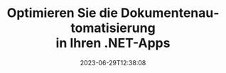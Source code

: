 ---
############################# Static ##########################
layout: "landing"
date: 2023-06-29T12:38:08
draft: false

lang: de
product: "Total"
product_tag: "total"
platform: ".NET"
platform_tag: "net"

############################# Drop-down ############################
supported_platforms:
  items:
    # supported_platforms loop
    - title: ".NET"
      tag: "net"
    # supported_platforms loop
    - title: "Java"
      tag: "java"
      
############################# Head ############################
head_title: "All-in-One-Dokumentautomatisierungsbibliothek für .NET-Anwendungen"
head_description: "GroupDocs.Total für .NET ist eine All-in-One-API-Suite zur Dokumentautomatisierung für .NET-Entwickler und bietet einen umfassenden Satz an Tools für die Arbeit mit verschiedenen Dokumentformaten, darunter PDF, Word, Excel, Bild, HTML, Diagramm und mehr ."

############################# Header ##########################
title: "Optimieren Sie die Dokumentenautomatisierung<br>in Ihren .NET-Apps"
description: "Schalten Sie die Automatisierung von Dokumenten frei: Konvertieren, Anzeigen und Vergleichen, Bearbeiten und Signieren von mehr als 200 Formaten ganz einfach."
words:
  for: "for"

actions:
  main: "Kostenloser NuGet-Download"
  main_link: "https://www.nuget.org/packages/GroupDocs.Total"
  alt: "Lizenzierung"
  alt_link: "https://purchase.groupdocs.com/pricing/total/net"
  title: "Bereit anzufangen?"
  description: "Testen Sie die Funktionen von GroupDocs.Total kostenlos oder fordern Sie eine Lizenz an"

release:
  title: "Version {0} veröffentlicht"
  notes: "Schau was neu ist"
  downloads: "Downloads"
  link: "https://releases.groupdocs.com/total/net/release-notes/latest/"

code:
  title: "Word-Dateien in C# zusammenführen und anzeigen"
  more: "Mehr Beispiele"
  more_link: "https://github.com/groupdocs-total/GroupDocs.Total-for-.NET"
  install: "dotnet add package GroupDocs.Total"
  content: |
    ```csharp {style=abap} 
    // Laden Sie die DOCX-Quelldatei
    using (Merger merger = new Merger("sample1.docx"))
    {
        // Fügen Sie eine weitere DOCX-Datei zum Zusammenführen hinzu
        merger.Join("sample2.docx");

        // DOCX-Dateien zusammenführen und Ergebnis speichern
        merger.Save("merged.docx");
    }

    // Laden Sie die zusammengeführte DOCX-Datei in den Viewer
    using (var viewer = new Viewer("merged.docx"))
    {
        // Legen Sie Ausgabe-HTML-Optionen fest, eine Datei pro Seite
        var viewOptions = 
        HtmlViewOptions.ForEmbeddedResources("page{0}.html");
        
        // Rendern Sie DOCX mit eingebetteten Ressourcen in HTML        
        viewer.View(viewOptions);
    }
    ```

############################# Overview ############################
overview:
  enable: true
  title: "GroupDocs.Total auf einen Blick"
  description: "Automatisieren Sie Dateiansicht, Konvertierung, Bearbeitung, Vergleich, Suche, Wasserzeichen und andere Arbeitsabläufe in .NET-Anwendungen"
  features:
    # feature loop
    - title: "Kombinieren Sie die Leistungsfähigkeit mehrerer GroupDocs-Produkte zu einer einzigen, umfassenden Lösung"
      content: | 
        Sie können Funktionen verschiedener GroupDocs-Produkte nutzen, um einen maßgeschneiderten Ansatz zu erstellen, der Ihren spezifischen Anforderungen entspricht.
        <br><br>
        Sie können beispielsweise eine Word-Datei in eine PDF-Datei konvertieren und anschließend eine digitale Signatur hinzufügen. Oder füllen Sie eine Dokumentvorlage mit Daten aus einer Datenbank oder extrahieren Sie Text aus einem Bild und übersetzen Sie ihn dann in eine andere Sprache.
        <br><br>
        Die Möglichkeiten sind endlos!
          
    # feature loop
    - title: "Beherrschen Sie die Vielfalt der Dateiformate"
      content: "GroupDocs.Total für .NET ermöglicht die Kompatibilität mit über 200 Dateiformaten und ermöglicht Ihnen die Verarbeitung von Dokumenten aller gängigen Typen. Von Office-Formaten wie Word und Excel bis hin zu Bildern, Code und verschlüsselten Dateien sind Sie bei uns genau richtig."

    # feature loop
    - title: "Plattformübergreifende Unterstützung"
      content: "Befreien Sie sich von Plattformbeschränkungen. GroupDocs.Total bietet plattformübergreifende Kompatibilität und ermöglicht es Ihnen, Benutzern auf jedem System, auf dem .NET installiert werden kann, optimale Leistung und Lösungsverfügbarkeit zu bieten."

############################# Platforms ############################
platforms:
  enable: true
  title: "Plattformunabhängigkeit"
  description: "GroupDocs.Total für .NET unterstützt die folgenden Betriebssysteme, Frameworks und Paketmanager"
  items:
    # platform loop
    - title: "Amazon"
      image: "amazon"
    # platform loop
    - title: "Docker"
      image: "docker"
    # platform loop
    - title: "Azure"
      image: "azure"
    # platform loop
    - title: "VS Code"
      image: "vs_code"
    # platform loop
    - title: "ReSharper"
      image: "resharper"
    # platform loop
    - title: "macOS"
      image: "finder"
    # platform loop
    - title: "Linux"
      image: "linux"
    # platform loop
    - title: "NuGet"
      image: "nuget"

############################# File formats ############################
formats:
  enable: true
  title: "Unterstützte Dateiformate"
  description: |
    GroupDocs.Total für .NET unterstützt Vorgänge mit den folgenden [Dateiformaten](https://docs.groupdocs.com/total/net/supported-document-formats/).
  groups:
    # group loop
    - color: "green"
      content: |
        ### Microsoft Office, OpenDocument und Textformate
        * **Word:** DOC, DOCX, DOCM, DOT, DOTX, DOTM, RTF, TXT
        * **Excel:** XLS, XLSX, XLSM, XLSB, XLTM, XLT, XLTM, XLTX
        * **PowerPoint:** PPT, PPTX, PPS, PPSX, PPSM, POT, POTM, POTX, PPTM        
        * **Project:** MPP, MPT, MPX
        * **Outlook:** MSG, EML, EMLX, PST, OST
        * **OneNote:** ONE
        * **OpenDocument:** ODT, OTT, ODS, ODP, OTP, OTS, ODG
        * **Fixed Page Layout:** PDF, TEX, XPS, OXPS
        * **e-Books:** EPUB, MOBI, DjVu
        * **Delimiter-Separated Values:** CSV, TSV
    # group loop
    - color: "blue"
      content: |
        ### Bilder, Grafiken und Diagramme
        * **Rasterbilder:** BMP, GIF, JPG, PNG, TIFF, WebP, DNG, DIB, Jpeg2000 family
        * **Windows Icon:** ICO
        * **Scalable Vector Graphics:** SVG, CDR, CMX, IGS, SVGZ        
        * **Adobe Photoshop:** PSD, PSB        
        * **Stereo Lithography (3D Printing):** STL        
        * **Medical Imaging:** DICOM
        * **Plotter Documents:** PLT, HPG
        * **Autodesk Design Web Formats:** DWF, DWG
        * **AutoCAD Drawing:** DWT, IFC, STL, CF2        
      # group loop
    - color: "red"
      content: |
        ### Andere        
        * **Netz:** HTML, MHT, MHTML, XML
        * **Metafile:** WMF, EMF, CGM, EMZ, WMZ
        * **Visio:** VSD, VDX, VSS, VSSX, VSX, VST, VSTX, VTX, VSDX, VDW, VSTM, VSSM, VSDM
        * **Project:** MPP, MPT, MPX
        * **PostScript:** PS, EPS
        * **Archiv:** ZIP, TAR, BZ2, GZ, RAR, RAR5
        * **Andere:** VCF, VCARD, NUMBERS, NSF, OBJ
        * **C/C++/C# Files:** C, CC, C# , CPP, CXX, CS, H, HH, M, MM
        * **Java/JavaScript Files:** JAVA, JS, JSON, PROPERTIES

############################# Features ############################
features:
  enable: true
  title: "GroupDocs.Total-Funktionen"
  description: "Umfassende Verwaltung, Darstellung und Konvertierung von PDFs und Office-Dokumenten"

  items:
    # feature loop
    - icon: "viewer"
      title: "Umfangreiche Dateiansicht"
      content: "Umfassende Dokumentenanzeige für über 180 Formate, einschließlich HTML, Bilder und PDF."

    # feature loop
    - icon: "conversion"
      title: "Formatkonvertierung"
      content: "Nahtlose Konvertierung zwischen verschiedenen Dokumentformaten ohne externe Tools."

    # feature loop
    - icon: "annotation"
      title: "Interaktive Anmerkung"
      content: "Erweiterte Anmerkungsfunktionen für Text- und Bildelemente in Dokumenten."

    # feature loop
    - icon: "comparison"
      title: "Inhaltsvergleich"
      content: "Präziser Dokumentenvergleich, der Unterschiede in Inhalt und Stil hervorhebt."

    # feature loop
    - icon: "signature"
      title: "Signature-Flexibilität"
      content: "Vielseitige Signaturoptionen, einschließlich Text-, Bild- und digitale Signaturen."

    # feature loop
    - icon: "assembly"
      title: "Vorlagenbasierte Dokumentenerstellung"
      content: "Automatisierte Dokumentengenerierung aus Vorlagen und externen Datenquellen."

    # feature loop
    - icon: "metadata"
      title: "Metadatenverwaltung"
      content: "Robuster Metadatenzugriff und -bearbeitung für eine verbesserte Dokumentenkontrolle."

    # feature loop
    - icon: "search"
      title: "Erweiterte Suche"
      content: "Leistungsstarke Suchfunktion mit Unterstützung für Fuzzy- und Synonymalgorithmen."

    # feature loop
    - icon: "watermark"
      title: "Wasserzeichenkontrolle"
      content: "Mühelose Dokumentenwasserzeichenverwaltung mit Anpassungs- und Extraktionsfunktionen."

############################# Code samples ############################
code_samples:
  enable: true
  title: "Codebeispiele"
  description: "Einige reale Szenarien von GroupDocs.Total für die .NET-Nutzung"
  items:
    # code sample loop
    - title: "Verträge sichern und organisieren: Anbringen von Wasserzeichen und Verwalten von Metadaten in der DOCX-Datei"
      content: |
        Schützen und organisieren Sie Ihre Word-Dokumente effizient mit diesem umfassenden Codebeispiel. Das folgende Beispiel ermöglicht Ihnen die Implementierung einer robusten Wasserzeichen- und Metadatenverwaltung in Ihren Vertragsworkflow für mehr Sicherheit und Informationsmanagement. Es zeigt, wie man: <br><br>
        <b>Wenden Sie ein benutzerdefiniertes Wasserzeichen an:</b> Fügen Sie dem Dokument für visuelle Klarheit und Schutz ein auffälliges „Vertragsentwurf“-Wasserzeichen hinzu. [Passen Sie das Wasserzeichen an](https://docs.groupdocs.com/watermark/net/basic-usage/customize/) mit Optionen für Schriftart, Farbe, Deckkraft und Ausrichtung. <br><br>
        <b>Metadaten verbessern:</b> [Ändern Sie ganz einfach die Metadaten von Dokumenten](https://docs.groupdocs.com/metadata/net/working-with-metadata-in-wordprocessing-documents/), um wichtige Details wie Autor, Erstellungszeit, Unternehmen, Kategorie und Schlüsselwörter einzuschließen für eine verbesserte Organisation und Durchsuchbarkeit.
       
        {{< landing/code title="C#">}}
        ```csharp {style=abap}  
        using GroupDocs.Metadata;
        using GroupDocs.Watermark;
        using GroupDocs.Watermark.Common;
        using GroupDocs.Watermark.Watermarks;
        
        // Laden Sie Ihr Dokument in den Wasserzeichendrucker
        using (Watermarker watermarker = new Watermarker("contract.docx"))
        {
            // Legen Sie den gewünschten Text und die gewünschte Schriftart für das Wasserzeichen fest
            TextWatermark watermark = new TextWatermark("Contract Draft", new Font("Arial", 60, FontStyle.Bold));
            
            // Wählen Sie Schriftfarbe und Textopazität, Drehung und Ausrichtung
            watermark.ForegroundColor = Color.DarkGreen;
            watermark.Opacity = 0.5;
            watermark.HorizontalAlignment = HorizontalAlignment.Center;
            watermark.VerticalAlignment = VerticalAlignment.Center;
            
            // Bringen Sie das Wasserzeichen an
            watermarker.Add(watermark);
            
            // Speichern Sie das resultierende Dokument
            watermarker.Save("watermarked-contract.docx");
        }

        using (Metadata metadata = new Metadata("watermarked-contract.docx"))
        {
          var root = metadata.GetRootPackage<WordProcessingRootPackage>();

          // Aktualisieren Sie die Metadateneigenschaften des Dokuments
          root.DocumentProperties.Author = "Name Surname";
          root.DocumentProperties.CreatedTime = DateTime.Now;
          root.DocumentProperties.Company = "Company Name";
          root.DocumentProperties.Category = "Work materials";
          root.DocumentProperties.Keywords = "contract, watermarked";

          // Dokument mit aktualisierten Metadaten speichern
          metadata.Save("contract-final.docx");
        }        
        ```
        {{< /landing/code >}}
    # code sample loop
    - title: "Optimierte Schwärzung von Dokumenten"
      content: |
        <b>Szenario:</b> Eine große Anwaltskanzlei verarbeitet häufig verschiedene Dokumente mit vertraulichen Mandanteninformationen, die vor der Weitergabe an Dritte oder zur öffentlichen Offenlegung redigiert werden müssen. Das manuelle Bearbeiten dieser sensiblen Informationen kann mühsam, zeitaufwändig und anfällig für menschliches Versagen sein. Um Effizienz, Genauigkeit und Einhaltung der Datenschutzbestimmungen sicherzustellen, sucht die Anwaltskanzlei nach einer automatisierten Lösung zur Optimierung des Schwärzungsprozesses von Dokumenten. 
        
        <br>

        <b>Lösung:</b>
        GroupDocs.Total automatisiert den Prozess und löst beim Empfang eines Dokuments eine Schwärzung aus. Darüber hinaus ermöglichen [flexible Optionen](https://docs.groupdocs.com/redaction/net/text-redactions/) die Anpassung, indem Sie Regeln festlegen, Schwärzungsmodi auswählen (z. B. schwärzen, durch Sternchen ersetzen) und angeben bestimmte Abschnitte oder Seiten zur Redaktion. Schließlich generiert [benutzerfreundliche Ausgabe](https://docs.groupdocs.com/viewer/net/rendering-to-pdf/) redigierte Dokumente im PDF-Format zur einfachen Weitergabe und Überprüfung, während verbesserte Sicherheit und Überprüfbarkeit das Ganze gewährleisten Der Prozess wird im Hinblick auf Compliance und Verantwortlichkeit dokumentiert. 
        <br><br>
        Mit dieser umfassenden Lösung können Rechtsexperten und andere Organisationen die Redaktionszeit und -kosten erheblich reduzieren, menschliche Fehler minimieren und vertrauliche Informationen stets vertrauensvoll behandeln.        
              
        {{< landing/code title="C#">}}
        ```csharp {style=abap}   
        using GroupDocs.Redaction;
        using GroupDocs.Viewer;
        using GroupDocs.Viewer.Options;

        // Dokument mit privaten Daten in Redactor laden 
        using (Redactor redactor = new Redactor("customer-info.docx"))
        {
          // Schwärzungsoptionen einrichten und anpassen 
          redactor.Apply(new ExactPhraseRedaction("John Smith", new ReplacementOptions("[personal]")));
          // Schwärzungen anwenden und Ergebnis speichern 
          redactor.Save();
        }

        // Laden Sie die redigierte Datei zur Überprüfung 
        using (var viewer = new Viewer("customer-info.docx"))
        {
          // Richten Sie PDF als gewünschtes Anzeigeformat ein       
          var viewOptions = new PdfViewOptions("redacted-info.pdf");

          // Dokument als PDF speichern      
          viewer.View(viewOptions);
        }
        ```
        {{< /landing/code >}}
############################# Reviews ############################
# reviews:
# enable: true
# title: "GroupDocs-Produktbewertungen"
# description: "Verlassen Sie sich nicht nur auf unser Wort. Sehen Sie, was andere Entwickler über unsere APIs sagen"

# items:
#   # review loop
#   - title: "GroupDocs.Total"
#     content: "Exzellenter Service und hervorragende Produkte. Sie waren während des GroupDocs.Viewer für .NET-Implementierungsprozesses äußerst hilfsbereit und reaktionsschnell und können sie nur wärmstens empfehlen."
#     author: "Martin Lasarga"
#     company: "Product Manager at Axentria ECM by G.S.I."

#   # review loop
#   - title: "GroupDocs.Total"
#     content: "Nach der Implementierung und Verwendung von GroupDocs.Viewer für Java im Projekt scheint es sehr gut zu funktionieren. Ich habe es mit vielen Dokumenten getestet und bisher so gut. Alles, was ich darauf geworfen habe, wird gut gerendert und sieht genauso gut aus wie in einem PDF-Viewer oder MS Word."
#     author: "Mats Oustad"
#     company: "Senior Consultant/Partner at Novanet AS"
---